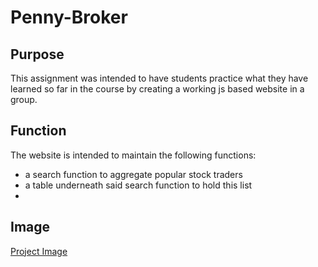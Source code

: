 # Penny-Broker

## Purpose
This assignment was intended to have students practice what they have learned so far in the course by creating a working js based website in a group.

## Function
The website is intended to maintain the following functions:
- a search function to aggregate popular stock traders
- a table underneath said search function to hold this list
- 

## Image
[Project Image](https://github.com/josephmartin721/Penny-Broker/blob/main/assets/Penny-Broker-Image.jpg)
